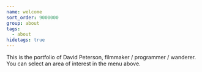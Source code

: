 ```yaml
---
name: welcome
sort_order: 9000000
group: about
tags:
  - about
hidetags: true
---
```

<div>This is the portfolio of David Peterson, filmmaker / programmer / wanderer. You can select an area of interest in the menu above.</div>

